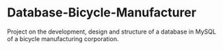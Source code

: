# Database-Bicycle-Manufacturer
Project on the development, design and structure of a database in MySQL of a bicycle manufacturing corporation.

